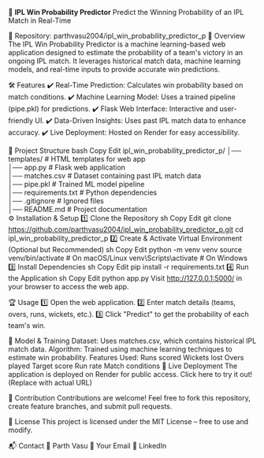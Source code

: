 🏏 **IPL Win Probability Predictor**
Predict the Winning Probability of an IPL Match in Real-Time


🔗 Repository: parthvasu2004/ipl_win_probability_predictor_p
🚀 Overview
The IPL Win Probability Predictor is a machine learning-based web application designed to estimate the probability of a team's victory in an ongoing IPL match. It leverages historical match data, machine learning models, and real-time inputs to provide accurate win predictions.

🛠️ Features
✔️ Real-Time Prediction: Calculates win probability based on match conditions.
✔️ Machine Learning Model: Uses a trained pipeline (pipe.pkl) for predictions.
✔️ Flask Web Interface: Interactive and user-friendly UI.
✔️ Data-Driven Insights: Uses past IPL match data to enhance accuracy.
✔️ Live Deployment: Hosted on Render for easy accessibility.

📂 Project Structure
bash
Copy
Edit
ipl_win_probability_predictor_p/
│── templates/          # HTML templates for web app  
│── app.py              # Flask web application  
│── matches.csv         # Dataset containing past IPL match data  
│── pipe.pkl            # Trained ML model pipeline  
│── requirements.txt    # Python dependencies  
│── .gitignore          # Ignored files  
│── README.md           # Project documentation  
⚙️ Installation & Setup
1️⃣ Clone the Repository
sh
Copy
Edit
git clone https://github.com/parthvasu2004/ipl_win_probability_predictor_p.git
cd ipl_win_probability_predictor_p
2️⃣ Create & Activate Virtual Environment (Optional but Recommended)
sh
Copy
Edit
python -m venv venv
source venv/bin/activate  # On macOS/Linux
venv\Scripts\activate     # On Windows
3️⃣ Install Dependencies
sh
Copy
Edit
pip install -r requirements.txt
4️⃣ Run the Application
sh
Copy
Edit
python app.py
Visit http://127.0.0.1:5000/ in your browser to access the web app.

🏆 Usage
1️⃣ Open the web application.
2️⃣ Enter match details (teams, overs, runs, wickets, etc.).
3️⃣ Click "Predict" to get the probability of each team's win.

🎯 Model & Training
Dataset: Uses matches.csv, which contains historical IPL match data.
Algorithm: Trained using machine learning techniques to estimate win probability.
Features Used:
Runs scored
Wickets lost
Overs played
Target score
Run rate
Match conditions
🔗 Live Deployment
The application is deployed on Render for public access. Click here to try it out! (Replace with actual URL)

🤝 Contribution
Contributions are welcome! Feel free to fork this repository, create feature branches, and submit pull requests.

📜 License
This project is licensed under the MIT License – free to use and modify.

📬 Contact
👤 Parth Vasu
📧 Your Email
🔗 LinkedIn
